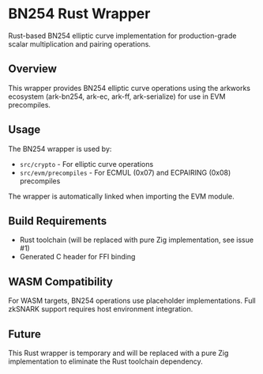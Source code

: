 # BN254 Rust Wrapper

Rust-based BN254 elliptic curve implementation for production-grade scalar multiplication and pairing operations.

## Overview

This wrapper provides BN254 elliptic curve operations using the arkworks ecosystem (ark-bn254, ark-ec, ark-ff, ark-serialize) for use in EVM precompiles.

## Usage

The BN254 wrapper is used by:
- `src/crypto` - For elliptic curve operations
- `src/evm/precompiles` - For ECMUL (0x07) and ECPAIRING (0x08) precompiles

The wrapper is automatically linked when importing the EVM module.

## Build Requirements

- Rust toolchain (will be replaced with pure Zig implementation, see issue #1)
- Generated C header for FFI binding

## WASM Compatibility

For WASM targets, BN254 operations use placeholder implementations. Full zkSNARK support requires host environment integration.

## Future

This Rust wrapper is temporary and will be replaced with a pure Zig implementation to eliminate the Rust toolchain dependency.